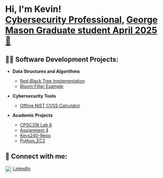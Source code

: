 <h1>Hi, I'm Kevin! <br/><a href="https://github.com/MaddoxsDad">Cybersecurity Professional</a>, <a href="https://www.linkedin.com/in/kevinlandrycyber">George Mason Graduate student April 2025🚀 </a></h1>

<h2>👨‍💻 Software Development Projects:</h2>

- **Data Structures and Algorithms**
  - [Red-Black Tree Implementation](https://github.com/MaddoxsDad/RedBlack)
  - [Bloom Filter Example](https://github.com/MaddoxsDad/BloomFilter)

- **Cybersecurity Tools**
  - [Offline NIST CVSS Calculator](https://github.com/MaddoxsDad/Offline-NIST-CVSS-Calculator)

- **Academic Projects**
  - [CPSC318 Lab 6](https://github.com/MaddoxsDad/CPSC318-Lab6)
  - [Assignment 4](https://github.com/MaddoxsDad/assignment4)
  - [Kevs240-Repo](https://github.com/MaddoxsDad/Kevs240-Repo)
  - [Python_EC2](https://github.com/MaddoxsDad/Python_EC2)

<h2>🤳 Connect with me:</h2>

<a href="https://www.linkedin.com/in/kevinlandrycyber"><img align="left" alt="Kevin | LinkedIn" width="22px" src="https://cdn.jsdelivr.net/npm/simple-icons@v3/icons/linkedin.svg" /></a>
<a href="https://www.linkedin.com/in/kevinlandrycyber">LinkedIn</a>

